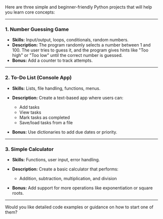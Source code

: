 Here are three simple and beginner-friendly Python projects that will help you learn core concepts:

---

### 1. **Number Guessing Game**

* **Skills:** Input/output, loops, conditionals, random numbers.
* **Description:** The program randomly selects a number between 1 and 100. The user tries to guess it, and the program gives hints like "Too high" or "Too low" until the correct number is guessed.
* **Bonus:** Add a counter to track attempts.

---

### 2. **To-Do List (Console App)**

* **Skills:** Lists, file handling, functions, menus.
* **Description:** Create a text-based app where users can:

  * Add tasks
  * View tasks
  * Mark tasks as completed
  * Save/load tasks from a file
* **Bonus:** Use dictionaries to add due dates or priority.

---

### 3. **Simple Calculator**

* **Skills:** Functions, user input, error handling.
* **Description:** Create a basic calculator that performs:

  * Addition, subtraction, multiplication, and division
* **Bonus:** Add support for more operations like exponentiation or square roots.

---

Would you like detailed code examples or guidance on how to start one of them?
